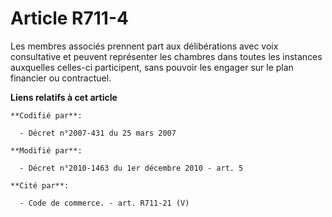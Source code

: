 # Article R711-4

Les membres associés prennent part aux délibérations avec voix consultative et peuvent représenter les chambres dans toutes
les instances auxquelles celles-ci participent, sans pouvoir les engager sur le plan financier ou contractuel.

**Liens relatifs à cet article**

	**Codifié par**:

	  - Décret n°2007-431 du 25 mars 2007

	**Modifié par**:

	  - Décret n°2010-1463 du 1er décembre 2010 - art. 5

	**Cité par**:

	  - Code de commerce. - art. R711-21 (V)
